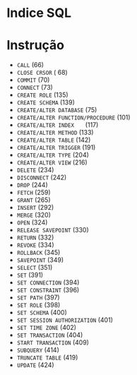 # Indice SQL

# Instrução
- `CALL` (66)
- `CLOSE CRSOR` (	68)
- `COMMIT` (70)
- `CONNECT` (73)
- `CREATE ROLE` (135)
- `CREATE SCHEMA` (139)
- `CREATE/ALTER DATABASE` (75)
- `CREATE/ALTER FUNCTION/PROCEDURE` (101)
- `CREATE/ALTER INDEX	` (117)
- `CREATE/ALTER METHOD` (133)
- `CREATE/ALTER TABLE` (142)
- `CREATE/ALTER TRIGGER` (191)
- `CREATE/ALTER TYPE` (204)
- `CREATE/ALTER VIEW` (216)
- `DELETE` (234)
- `DISCONNECT` (242)
- `DROP` (244)
- `FETCH` (259)
- `GRANT` (265)
- `INSERT` (292)
- `MERGE` (320)
- `OPEN` (324)
- `RELEASE SAVEPOINT` (330)
- `RETURN` (332)
- `REVOKE` (334)
- `ROLLBACK` (345)
- `SAVEPOINT` (349)
- `SELECT` (351)
- `SET` (391)
- `SET CONNECTION` (394)
- `SET CONSTRAINT` (396)
- `SET PATH` (397)
- `SET ROLE` (398)
- `SET SCHEMA` (400)
- `SET SESSION AUTHORIZATION` (401)
- `SET TIME ZONE` (402)
- `SET TRANSACTION` (404)
- `START TRANSACTION` (409)
- `SUBQUERY` (414)
- `TRUNCATE TABLE` (419)
- `UPDATE` (424)
